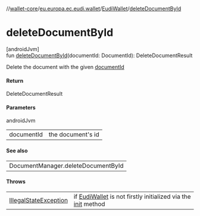 //[wallet-core](../../../index.md)/[eu.europa.ec.eudi.wallet](../index.md)/[EudiWallet](index.md)/[deleteDocumentById](delete-document-by-id.md)

# deleteDocumentById

[androidJvm]\
fun [deleteDocumentById](delete-document-by-id.md)(documentId: DocumentId): DeleteDocumentResult

Delete the document with the given [documentId](delete-document-by-id.md)

#### Return

DeleteDocumentResult

#### Parameters

androidJvm

| | |
|---|---|
| documentId | the document's id |

#### See also

| |
|---|
| DocumentManager.deleteDocumentById |

#### Throws

| | |
|---|---|
| [IllegalStateException](https://kotlinlang.org/api/latest/jvm/stdlib/kotlin/-illegal-state-exception/index.html) | if [EudiWallet](index.md) is not firstly initialized via the [init](init.md) method |
